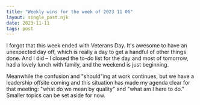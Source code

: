 ```yaml
---
title: "Weekly wins for the week of 2023 11 06"
layout: single_post.njk
date: 2023-11-11
tags: post
---
```


I forgot that this week ended with Veterans Day. It's awesome to have an unexpected day off, which is really a day to get a handful of other things done. And I did – I closed the to-do list for the day and most of tomorrow, had a lovely lunch with family, and the weekend is just beginning.

Meanwhile the confusion and "should"ing at work continues, but we have a leadership offsite coming and this situation has made my agenda clear for that meeting: "what do we mean by quality" and "what am I here to do." Smaller topics can be set aside for now.
